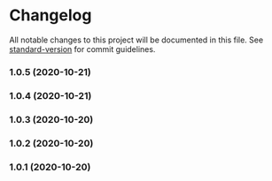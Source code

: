 # Changelog

All notable changes to this project will be documented in this file. See [standard-version](https://github.com/conventional-changelog/standard-version) for commit guidelines.

### 1.0.5 (2020-10-21)

### 1.0.4 (2020-10-21)

### 1.0.3 (2020-10-20)

### 1.0.2 (2020-10-20)

### 1.0.1 (2020-10-20)
